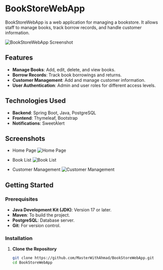 # BookStoreWebApp

BookStoreWebApp is a web application for managing a bookstore. It allows staff to manage books, track borrow records, and handle customer information.

![BookStoreWebApp Screenshot](src/main/resources/templates/screenshot_home.png)

## Features

- **Manage Books**: Add, edit, delete, and view books.
- **Borrow Records**: Track book borrowings and returns.
- **Customer Management**: Add and manage customer information.
- **User Authentication**: Admin and user roles for different access levels.

## Technologies Used

- **Backend**: Spring Boot, Java, PostgreSQL
- **Frontend**: Thymeleaf, Bootstrap
- **Notifications**: SweetAlert

## Screenshots

- Home Page
  ![Home Page](src/main/resources/templates/screenshot_home.png)

- Book List
  ![Book List](src/main/resources/templates/screenshot_book_list.png)

- Customer Management
  ![Customer Management](src/main/resources/templates/screenshot_customer_management.png)

## Getting Started

### Prerequisites

- **Java Development Kit (JDK)**: Version 17 or later.
- **Maven**: To build the project.
- **PostgreSQL**: Database server.
- **Git**: For version control.

### Installation

1. **Clone the Repository**

   ```bash
   git clone https://github.com/MasterWithAhmad/BookStoreWebApp.git
   cd BookStoreWebApp

